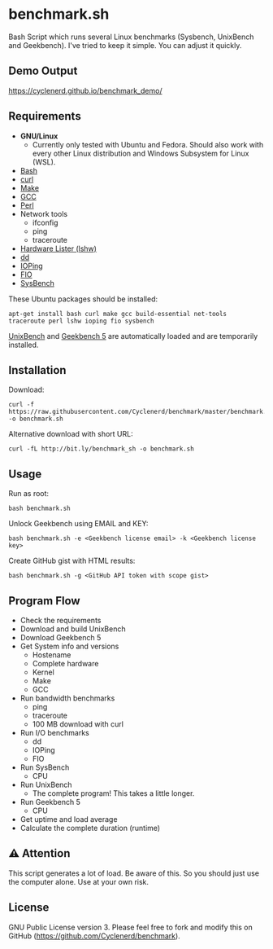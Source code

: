 # benchmark.sh

Bash Script which runs several Linux benchmarks (Sysbench, UnixBench and Geekbench).
I've tried to keep it simple. You can adjust it quickly.

## Demo Output

https://cyclenerd.github.io/benchmark_demo/


## Requirements

* __GNU/Linux__
	* Currently only tested with Ubuntu and Fedora. Should also work with every other Linux distribution and Windows Subsystem for Linux (WSL).
* [Bash](https://www.gnu.org/software/bash/)
* [curl](https://curl.haxx.se/)
* [Make](https://www.gnu.org/software/make/)
* [GCC](https://gcc.gnu.org/install/)
* [Perl](https://www.perl.org/get.html)
* Network tools
	* ifconfig
	* ping
	* traceroute
* [Hardware Lister (lshw)](http://www.ezix.org/project/wiki/HardwareLiSter)
* [dd](https://www.gnu.org/software/coreutils/manual/)
* [IOPing](https://github.com/koct9i/ioping)
* [FIO](https://wiki.mikejung.biz/Benchmarking#Fio_Installation)
* [SysBench](https://github.com/akopytov/sysbench)

These Ubuntu packages should be installed:

	apt-get install bash curl make gcc build-essential net-tools traceroute perl lshw ioping fio sysbench

[UnixBench](https://github.com/kdlucas/byte-unixbench) and [Geekbench 5](http://geekbench.com/) are automatically loaded and are temporarily installed.


## Installation

Download:

	curl -f https://raw.githubusercontent.com/Cyclenerd/benchmark/master/benchmark.sh -o benchmark.sh

Alternative download with short URL:

	curl -fL http://bit.ly/benchmark_sh -o benchmark.sh


## Usage

Run as root:

	bash benchmark.sh

Unlock Geekbench using EMAIL and KEY:

	bash benchmark.sh -e <Geekbench license email> -k <Geekbench license key>

Create GitHub gist with HTML results:

	bash benchmark.sh -g <GitHub API token with scope gist>


## Program Flow

* Check the requirements
* Download and build UnixBench
* Download Geekbench 5
* Get System info and versions
	* Hostename
	* Complete hardware
	* Kernel
	* Make
	* GCC
* Run bandwidth benchmarks
	* ping
	* traceroute
	* 100 MB download with curl
* Run I/O benchmarks
	* dd
	* IOPing
	* FIO
* Run SysBench
	* CPU
* Run UnixBench
	* The complete program! This takes a little longer.
* Run Geekbench 5
	* CPU
* Get uptime and load average
* Calculate the complete duration (runtime)

## ⚠️ Attention

This script generates a lot of load. Be aware of this. So you should just use the computer alone. Use at your own risk.

## License

GNU Public License version 3.
Please feel free to fork and modify this on GitHub (https://github.com/Cyclenerd/benchmark).